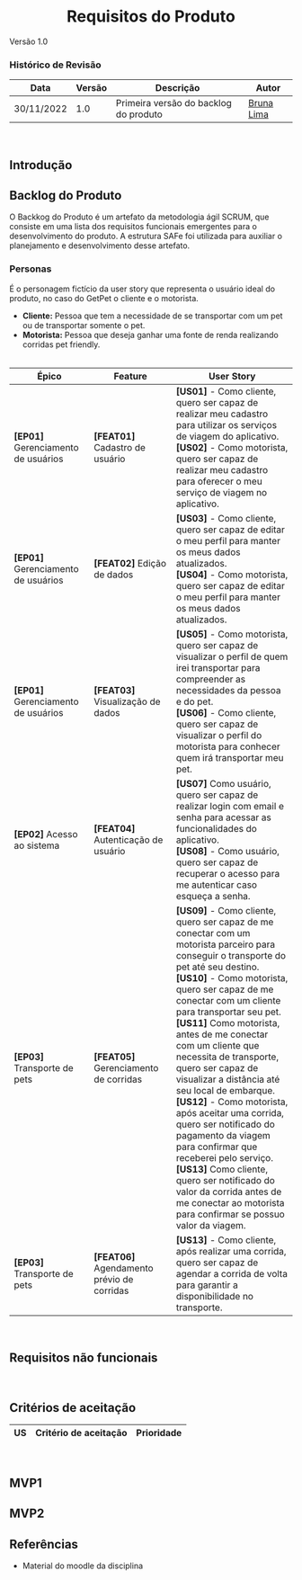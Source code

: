 <h1 align="center"><b>Requisitos do Produto</b></h1>
Versão 1.0

<br>

### **Histórico de Revisão**

| Data | Versão | Descrição | Autor |
|------| ------ | --------- | ----- |
| 30/11/2022 | 1.0 | Primeira versão do backlog do produto | [Bruna Lima](https://github.com/libruna) |

<br>

## Introdução


## Backlog do Produto 
O Backkog do Produto é um artefato da metodologia ágil SCRUM, que consiste em uma lista dos requisitos funcionais emergentes para o desenvolvimento do produto. A estrutura SAFe foi utilizada para auxiliar o planejamento e desenvolvimento desse artefato.

### Personas
É o personagem fictício da user story que representa o usuário ideal do produto, no caso do GetPet o cliente e o motorista. 

- **Cliente:** Pessoa que tem a necessidade de se transportar com um pet ou de transportar somente o pet. <br>
- **Motorista:** Pessoa que deseja ganhar uma fonte de renda realizando corridas pet friendly. <br> <br>

| Épico | Feature | User Story |
|-------|---------|------------|
| <b>[EP01]</b> Gerenciamento de usuários | <b>[FEAT01]</b> Cadastro de usuário <br> | <b>[US01]</b> - Como cliente, quero ser capaz de realizar meu cadastro para utilizar os serviços de viagem do aplicativo. <br> <b>[US02]</b> - Como motorista, quero ser capaz de realizar meu cadastro para oferecer o meu serviço de viagem no aplicativo.| 
| <b>[EP01]</b> Gerenciamento de usuários | <b>[FEAT02]</b> Edição de dados <br> | <b>[US03]</b> -  Como cliente, quero ser capaz de editar o meu perfil para manter os meus dados atualizados. <br> <b>[US04]</b> - Como motorista, quero ser capaz de editar o meu perfil para manter os meus dados atualizados.| 
| <b>[EP01]</b> Gerenciamento de usuários | <b>[FEAT03]</b> Visualização de dados  <br> | <b>[US05]</b> - Como motorista, quero ser capaz de visualizar o perfil de quem irei transportar para compreender as necessidades da pessoa e do pet. <br> <b>[US06]</b> - Como cliente, quero ser capaz de visualizar o perfil do motorista para conhecer quem irá transportar meu pet.| 
| <b>[EP02]</b> Acesso ao sistema | <b>[FEAT04]</b> Autenticação de usuário | <b>[US07]</b> Como usuário, quero ser capaz de realizar login com email e senha para acessar as funcionalidades do aplicativo. <br> <b>[US08]</b> - Como usuário, quero ser capaz de recuperar o acesso para me autenticar caso esqueça a senha.|
| <b>[EP03]</b> Transporte de pets | <b>[FEAT05]</b> Gerenciamento de corridas | <b>[US09]</b> - Como cliente, quero ser capaz de me conectar com um motorista parceiro para conseguir o transporte do pet até seu destino. <br> <b>[US10]</b> - Como motorista, quero ser capaz de me conectar com um cliente para transportar seu pet. <br> <b>[US11]</b> Como motorista, antes de me conectar com um cliente que necessita de transporte, quero ser capaz de visualizar a distância até seu local de embarque. <br> <b>[US12]</b> - Como motorista, após aceitar uma corrida, quero ser notificado do pagamento da viagem para confirmar que receberei pelo serviço. <br> <b>[US13]</b> Como cliente, quero ser notificado do valor da corrida antes de me conectar ao motorista para confirmar se possuo valor da viagem.| 
| <b>[EP03]</b> Transporte de pets | <b>[FEAT06]</b> Agendamento prévio de corridas | <b>[US13]</b> - Como cliente, após realizar uma corrida, quero ser capaz de agendar a corrida de volta para garantir a disponibilidade no transporte.

<br>

## Requisitos não funcionais

<br>

## Critérios de aceitação

| US | Critério de aceitação | Prioridade |
|----|-----------------------|------------|


<br>

## MVP1

## MVP2

## Referências 
- Material do moodle da disciplina
